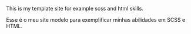 This is my template site for example scss and html skills.

Esse é o meu site modelo para exemplificar minhas abilidades em SCSS e HTML.

